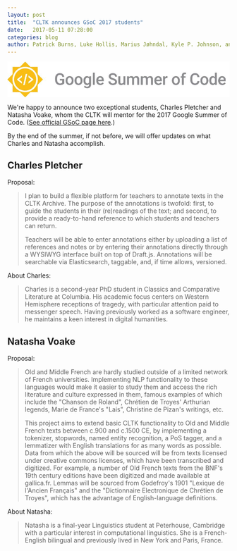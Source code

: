 ```yaml
---
layout: post
title:  "CLTK announces GSoC 2017 students"
date:   2017-05-11 07:28:00
categories: blog
author: Patrick Burns, Luke Hollis, Marius Jøhndal, Kyle P. Johnson, and Suhaib Khan
---
```


<img src="/assets/GSoC2016Logo.jpg" alt="GSoC banner" align="center" />

We're happy to announce two exceptional students, Charles Pletcher and Natasha Voake, whom the CLTK will mentor for the 2017 Google Summer of Code. ([See official GSoC page here](https://summerofcode.withgoogle.com/organizations/5734549993553920/).)

By the end of the summer, if not before, we will offer updates on what Charles and Natasha accomplish.


## Charles Pletcher

Proposal:

> I plan to build a flexible platform for teachers to annotate texts in the CLTK Archive. The purpose of the annotations is twofold: first, to guide the students in their (re)readings of the text; and second, to provide a ready-to-hand reference to which students and teachers can return.
> 
> Teachers will be able to enter annotations either by uploading a list of references and notes or by entering their annotations directly through a WYSIWYG interface built on top of Draft.js. Annotations will be searchable via Elasticsearch, taggable, and, if time allows, versioned.

About Charles:

> Charles is a second-year PhD student in Classics and Comparative Literature at Columbia. His academic focus centers on Western Hemisphere receptions of tragedy, with particular attention paid to messenger speech. Having previously worked as a software engineer, he maintains a keen interest in digital humanities.

## Natasha Voake

Proposal:

> Old and Middle French are hardly studied outside of a limited network of French universities. Implementing NLP functionality to these languages would make it easier to study them and access the rich literature and culture expressed in them, famous examples of which include the "Chanson de Roland", Chrétien de Troyes' Arthurian legends, Marie de France's "Lais", Christine de Pizan's writings, etc.
> 
> This project aims to extend basic CLTK functionality to Old and Middle French texts between c.900 and c.1500 CE, by implementing a tokenizer, stopwords, named entity recognition, a PoS tagger, and a lemmatizer with English translations for as many words as possible. Data from which the above will be sourced will be from texts licensed under creative commons licenses, which have been transcribed and digitized. For example, a number of Old French texts from the BNF's 19th century editions have been digitized and made available at gallica.fr. Lemmas will be sourced from Godefroy's 1901 "Lexique de l'Ancien Français" and the "Dictionnaire Electronique de Chrétien de Troyes", which has the advantage of English-language definitions.

About Natasha:

> Natasha is a final-year Linguistics student at Peterhouse, Cambridge with a particular interest in computational linguistics. She is a French-English bilingual and previously lived in New York and Paris, France.

